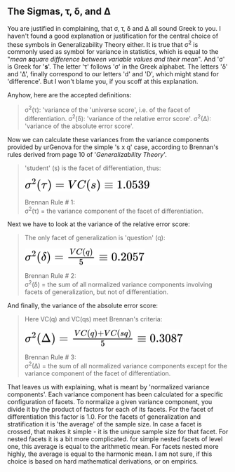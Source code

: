 ## The Sigmas, &tau;, &delta;, and &Delta; ##
You are justified in complaining, that &sigma;, &tau;, &delta; and &Delta; all sound Greek to you. I haven't found a good explanation or justification for the central choice of these symbols in Generalizability Theory either. It is true that &sigma;<sup>2</sup> is commonly used as symbol for variance in statistics, which is equal to the "*mean **s**quare difference between variable values and their mean*". And '&sigma;' is Greek for '**s**'. The letter '&tau;' follows '&sigma;' in the Greek alphabet. The letters '&delta;' and '&Delta;', finally correspond to our letters 'd' and 'D', which might stand for 'difference'. But I won't blame you, if you scoff at this explanation.

Anyhow, here are the accepted definitions:

> &sigma;<sup>2</sup>(&tau;): 'variance of the 'universe score', i.e. of the facet of differentiation.
> &sigma;<sup>2</sup>(&delta;): 'variance of the relative error score'.
> &sigma;<sup>2</sup>(&Delta;): 'variance of the absolute error score'.

Now we can calculate these variances from the variance components provided by urGenova for the simple  's x q' case, according to Brennan's rules derived from page 10 of '*Generalizability Theory*'.
> 'student' (s) is the facet of differentiation, thus:
> 
> <img style="transform: translateY(0.1em); background: white;" src="svg/yhpP9HljQr.svg">
>
> Brennan Rule # 1:</br>
>    &sigma;<sup>2</sup>(&tau;) = the variance component of the facet of differentiation.

Next we have to look at the variance of the relative error score:
> The only facet of generalization is 'question' (q):
>
> <img style="transform: translateY(0.1em); background: white;" src="svg/zKkfY1e4lK.svg">
>
> Brennan Rule # 2:</br>
>    &sigma;<sup>2</sup>(&delta;) = the sum of all normalized variance components involving facets of generalization, but not of differentiation.

And finally, the variance of the absolute error score:
> Here VC(q) and VC(qs) meet Brennan's criteria:
>
> <img style="transform: translateY(0.1em); background: white;" src="svg/f781Qyfzbv.svg">
>
> Brennan Rule # 3:</span></br>
>    &sigma;<sup>2</sup>(&Delta;) = the sum of all normalized variance components except for  the variance component of the facet of differentiation.

That leaves us with explaining, what is meant by 'normalized variance components'. Each variance component has been calculated for a specific configuration of facets. To normalize a given variance component, you divide it by the product of factors for each of its facets. For the facet of differentiation this factor is 1.0. For the facets of generalization and stratification it is 'the average' of the sample size. In case a facet is crossed, that makes it simple - it is the unique sample size for that facet. For nested facets it is a bit more complicated. for simple nested facets of level one, this average is equal to the arithmetic mean. For facets nested more highly, the average is equal to the harmonic mean. I am not sure, if this choice is based on hard mathematical derivations, or on empirics.
